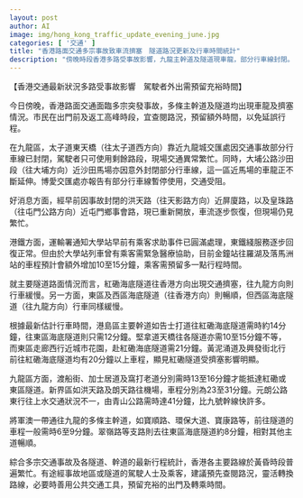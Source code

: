 ```yaml
---
layout: post
author: AI
image: img/hong_kong_traffic_update_evening_june.jpg
categories: [ '交通' ]
title: "香港路面交通多宗事故致車流擠塞　隧道路況更新及行車時間統計"
description: "傍晚時段香港多路受事故影響，九龍主幹道及隧道現車龍，部分行車線封閉。洪天路、皇珠路已重新開放，港鐵東鐵綫逐步回復正常但仍有延誤。各主要隧道紅磡去香港方向擠塞明顯，東區、西區隧道較暢順。各地行車時間增長，駕駛和乘客建議預留充裕出門及轉乘時間。"
---
```

【香港交通最新狀況多路受事故影響　駕駛者外出需預留充裕時間】

今日傍晚，香港路面交通面臨多宗突發事故，多條主幹道及隧道均出現車龍及擠塞情況。市民在出門前及返工高峰時段，宜查閱路況，預留額外時間，以免延誤行程。

在九龍區，太子道東天橋（往太子道西方向）靠近九龍城交匯處因交通事故部分行車線已封閉，駕駛者只可使用剩餘路段，現場交通異常繁忙。同時，大埔公路沙田段（往大埔方向）近沙田馬場亦因意外封閉部分行車線，這一區近馬場的車龍正不斷延伸。博愛交匯處亦報告有部分行車線暫停使用，交通受阻。

好消息方面，經早前因事故封閉的洪天路（往天影路方向）近屏廈路，以及皇珠路（往屯門公路方向）近屯門鄉事會路，現已重新開放，車流逐步恢復，但現場仍見繁忙。

港鐵方面，運輸署通知大學站早前有乘客求助事件已圓滿處理，東鐵綫服務逐步回復正常。但由於大學站列車曾有乘客需緊急醫療協助，目前金鐘站往羅湖及落馬洲站的車程預計會額外增加10至15分鐘，乘客需預留多一點行程時間。

就主要隧道路面情況而言，紅磡海底隧道往香港方向出現交通擠塞，往九龍方向則行車緩慢。另一方面，東區及西區海底隧道（往香港方向）則暢順，但西區海底隧道（往九龍方向）行車同樣緩慢。

根據最新估計行車時間，港島區主要幹道如告士打道往紅磡海底隧道需時約14分鐘，往東區海底隧道則只需12分鐘。堅拿道天橋往各隧道亦需10至15分鐘不等，而東區走廊西行近城市花園，赴紅磡海底隧道需21分鐘。黃泥涌道及興發街北行前往紅磡海底隧道均有20分鐘以上車程，顯見紅磡隧道受擠塞影響明顯。

九龍區方面，渡船街、加士居道及窩打老道分別需時13至16分鐘才能抵達紅磡或東區隧道。新界區如洪天路及朗天路往機場，車程分別為23至31分鐘。元朗公路東行往上水交通狀況不一，由青山公路需時達41分鐘，比九號幹線快許多。

將軍澳一帶通往九龍的多條主幹道，如寶順路、環保大道、寶康路等，前往隧道的車程一般需時6至9分鐘。翠嶺路等支路則去往東區海底隧道約8分鐘，相對其他主道暢順。

綜合多宗交通事故及各隧道、幹道的最新行程統計，香港各主要路線於黃昏時段普遍繁忙。有途經事故地區或隧道的駕駛人士及乘客，建議預先查閱路況，靈活轉換路線，必要時善用公共交通工具，預留充裕的出門及轉乘時間。
